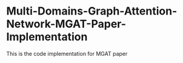 # Multi-Domains-Graph-Attention-Network-MGAT-Paper-Implementation
This is the code implementation for MGAT paper
